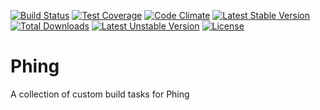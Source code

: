 [![Build Status](https://travis-ci.org/thinkingmedia/phing.svg)](https://travis-ci.org/thinkingmedia/phing)
[![Test Coverage](https://codeclimate.com/github/thinkingmedia/phing/badges/coverage.svg)](https://codeclimate.com/github/thinkingmedia/phing)
[![Code Climate](https://codeclimate.com/github/thinkingmedia/phing/badges/gpa.svg)](https://codeclimate.com/github/thinkingmedia/phing)
[![Latest Stable Version](https://poser.pugx.org/thinkingmedia/phing/v/stable.svg)](https://packagist.org/packages/thinkingmedia/phing) 
[![Total Downloads](https://poser.pugx.org/thinkingmedia/phing/downloads.svg)](https://packagist.org/packages/thinkingmedia/phing) 
[![Latest Unstable Version](https://poser.pugx.org/thinkingmedia/phing/v/unstable.svg)](https://packagist.org/packages/thinkingmedia/phing) 
[![License](https://poser.pugx.org/thinkingmedia/phing/license.svg)](https://packagist.org/packages/thinkingmedia/phing)


# Phing
A collection of custom build tasks for Phing
